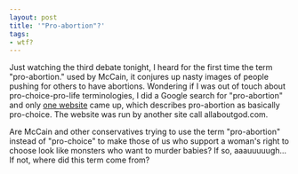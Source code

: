 ```yaml
---
layout: post
title: '"Pro-abortion"?'
tags:
- wtf?
---
```

Just watching the third debate tonight, I heard for the first time the term "pro-abortion." used by McCain, it conjures up nasty images of people pushing for others to have abortions. Wondering if I was out of touch about pro-choice-pro-life terminologies, I did a Google search for "pro-abortion" and only [one website](http://www.allaboutpopularissues.org/pro-abortion.htm) came up, which describes pro-abortion as basically pro-choice. The website was run by another site call allaboutgod.com.

Are McCain and other conservatives trying to use the term "pro-abortion" instead of "pro-choice" to make those of us who support a woman's right to choose look like monsters who want to murder babies? If so, aaauuuuugh... If not, where did this term come from?

